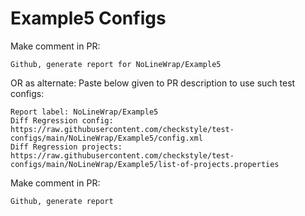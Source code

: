 # Example5 Configs
Make comment in PR:
```
Github, generate report for NoLineWrap/Example5
```
OR as alternate:
Paste below given to PR description to use such test configs:
```
Report label: NoLineWrap/Example5
Diff Regression config: https://raw.githubusercontent.com/checkstyle/test-configs/main/NoLineWrap/Example5/config.xml
Diff Regression projects: https://raw.githubusercontent.com/checkstyle/test-configs/main/NoLineWrap/Example5/list-of-projects.properties
```
Make comment in PR:
```
Github, generate report
```
